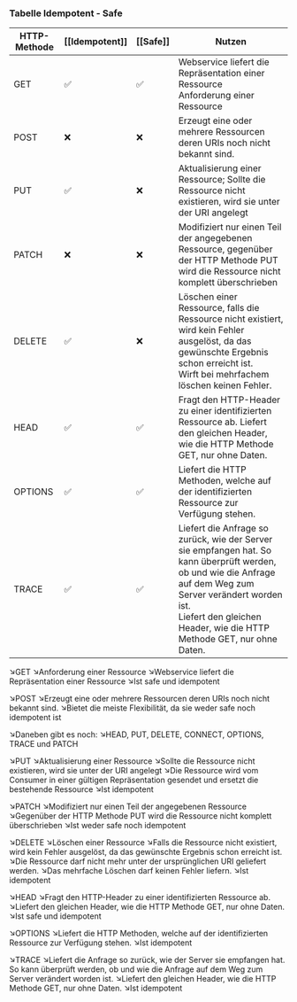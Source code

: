 
### Tabelle Idempotent - Safe

HTTP-Methode | [[Idempotent]] | [[Safe]] | Nutzen
-------------  |  --- | --- | -----------
GET  |✅| ✅| Webservice liefert die Repräsentation einer Ressource <br> Anforderung einer Ressource 
POST |❌| ❌| Erzeugt eine oder mehrere Ressourcen deren URIs noch nicht bekannt sind. 
PUT |✅| ❌| Aktualisierung einer Ressource; Sollte die Ressource nicht existieren, wird sie unter der URI angelegt
PATCH |❌| ❌| Modifiziert nur einen Teil der angegebenen Ressource, gegenüber der HTTP Methode PUT wird die Ressource nicht komplett überschrieben 
DELETE |✅| ❌| Löschen einer Ressource, falls die Ressource nicht existiert, wird kein Fehler ausgelöst, da das gewünschte Ergebnis schon erreicht ist. <br> Wirft bei mehrfachem löschen keinen Fehler. 
HEAD |✅| ✅| Fragt den HTTP-Header zu einer identifizierten Ressource ab. Liefert den gleichen Header, wie die HTTP Methode GET, nur ohne Daten. 
OPTIONS |✅| ✅| Liefert die HTTP Methoden, welche auf der identifizierten Ressource zur Verfügung stehen. 
TRACE |✅| ✅| Liefert die Anfrage so zurück, wie der Server sie empfangen hat. So kann überprüft werden, ob und wie die Anfrage auf dem Weg zum Server verändert worden ist. <br> Liefert den gleichen Header, wie die HTTP Methode GET, nur ohne Daten.  




↘GET 
	↘Anforderung einer Ressource 
	↘Webservice liefert die Repräsentation einer Ressource 
	↘Ist safe und idempotent 
	
↘POST 
	↘Erzeugt eine oder mehrere Ressourcen deren URIs noch nicht bekannt sind. 
	↘Bietet die meiste Flexibilität, da sie weder safe noch idempotent ist 
	
↘Daneben gibt es noch: 
	↘HEAD, PUT, DELETE, CONNECT, OPTIONS, TRACE und PATCH



↘PUT 
	↘Aktualisierung einer Ressource 
	↘Sollte die Ressource nicht existieren, wird sie unter der URI angelegt 
	↘Die Ressource wird vom Consumer in einer gültigen Repräsentation gesendet und ersetzt die bestehende Ressource 
	↘Ist idempotent 
	
↘PATCH 
	↘Modifiziert nur einen Teil der angegebenen Ressource 
	↘Gegenüber der HTTP Methode PUT wird die Ressource nicht komplett überschrieben 
	↘Ist weder safe noch idempotent


↘DELETE 
	↘Löschen einer Ressource 
	↘Falls die Ressource nicht existiert, wird kein Fehler ausgelöst, da das gewünschte Ergebnis schon erreicht ist. 
	↘Die Ressource darf nicht mehr unter der ursprünglichen URI geliefert werden. 
	↘Das mehrfache Löschen darf keinen Fehler liefern. 
	↘Ist idempotent 
	
↘HEAD 
	↘Fragt den HTTP-Header zu einer identifizierten Ressource ab. 
	↘Liefert den gleichen Header, wie die HTTP Methode GET, nur ohne Daten. 
	↘Ist safe und idempotent

↘OPTIONS 
	↘Liefert die HTTP Methoden, welche auf der identifizierten Ressource zur Verfügung stehen. 
	↘Ist idempotent 
	
↘TRACE 
	↘Liefert die Anfrage so zurück, wie der Server sie empfangen hat. So kann überprüft werden, ob und wie die Anfrage auf dem Weg zum Server verändert worden ist. 
	↘Liefert den gleichen Header, wie die HTTP Methode GET, nur ohne Daten. 
	↘Ist idempotent

